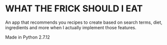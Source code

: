 # WHAT THE FRICK SHOULD I EAT
An app that recommends you recipes to create based on search terms, diet, ingredients and more when I actually implement those features.

Made in Python 2.7.12
